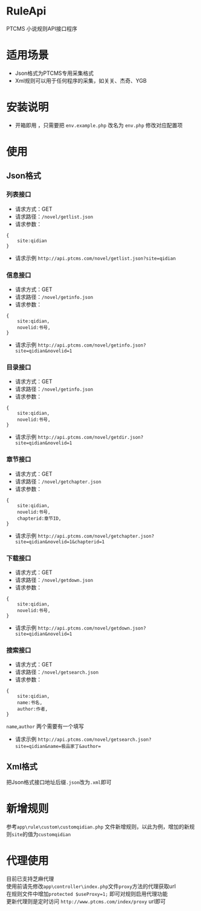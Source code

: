 # RuleApi 
PTCMS 小说规则API接口程序

# 适用场景
- Json格式为PTCMS专用采集格式
- Xml规则可以用于任何程序的采集，如关关、杰奇、YGB


# 安装说明
 - 开箱即用 ，只需要把 `env.example.php` 改名为 `env.php` 修改对应配置项
 
# 使用

## Json格式

### 列表接口
- 请求方式：GET
- 请求路径：`/novel/getlist.json`
- 请求参数：
```
{
    site:qidian
}
```
- 请求示例
`http://api.ptcms.com/novel/getlist.json?site=qidian`

### 信息接口
- 请求方式：GET
- 请求路径：`/novel/getinfo.json`
- 请求参数：
```
{
    site:qidian,
    novelid:书号,
}
```
- 请求示例
`http://api.ptcms.com/novel/getinfo.json?site=qidian&novelid=1`

### 目录接口
- 请求方式：GET
- 请求路径：`/novel/getinfo.json`
- 请求参数：
```
{
    site:qidian,
    novelid:书号,
}
```
- 请求示例
`http://api.ptcms.com/novel/getdir.json?site=qidian&novelid=1`

### 章节接口
- 请求方式：GET
- 请求路径：`/novel/getchapter.json`
- 请求参数：
```
{
    site:qidian,
    novelid:书号,
    chapterid:章节ID,
}
```
- 请求示例
`http://api.ptcms.com/novel/getchapter.json?site=qidian&novelid=1&chapterid=1`

### 下载接口
- 请求方式：GET
- 请求路径：`/novel/getdown.json`
- 请求参数：
```
{
    site:qidian,
    novelid:书号,
}
```
- 请求示例
`http://api.ptcms.com/novel/getdown.json?site=qidian&novelid=1`

### 搜索接口
- 请求方式：GET
- 请求路径：`/novel/getsearch.json`
- 请求参数：
```
{
    site:qidian,
    name:书名,
    author:作者,
}
```
`name`,`author` 两个需要有一个填写
- 请求示例
`http://api.ptcms.com/novel/getsearch.json?site=qidian&name=极品家丁&author=`
 
## Xml格式
把Json格式接口地址后缀`.json`改为`.xml`即可

# 新增规则
参考`app\rule\custom\customqidian.php` 文件新增规则，以此为例，增加的新规则`site`的值为`customqidian`

# 代理使用
目前已支持芝麻代理  
使用前请先修改`app\controller\index.php`文件`proxy`方法的代理获取url  
在规则文件中增加`protected $useProxy=1;` 即可对规则启用代理功能  
更新代理则是定时访问 `http://www.ptcms.com/index/proxy` url即可  
